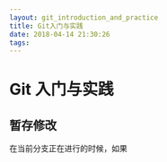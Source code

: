 ```yaml
---
layout: git_introduction_and_practice
title: Git入门与实践
date: 2018-04-14 21:30:26
tags:
---
```


# Git 入门与实践

## 暂存修改
在当前分支正在进行的时候，如果


